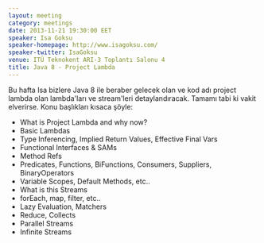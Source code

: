 ```yaml
---
layout: meeting
category: meetings
date: 2013-11-21 19:30:00 EET
speaker: Isa Goksu
speaker-homepage: http://www.isagoksu.com/
speaker-twitter: IsaGoksu
venue: ITÜ Teknokent ARI-3 Toplantı Salonu 4
title: Java 8 - Project Lambda
---
```


Bu hafta Isa bizlere Java 8 ile beraber gelecek olan ve kod adı project lambda olan lambda'ları ve stream'leri detaylandıracak. Tamamı tabi ki vakit elverirse. Konu başlıkları kısaca şöyle:

* What is Project Lambda and why now?
* Basic Lambdas
* Type Inferencing, Implied Return Values, Effective Final Vars
* Functional Interfaces & SAMs
* Method Refs
* Predicates, Functions, BiFunctions, Consumers, Suppliers, BinaryOperators
* Variable Scopes, Default Methods, etc..
* What is this Streams
* forEach, map, filter, etc..
* Lazy Evaluation, Matchers
* Reduce, Collects
* Parallel Streams
* Infinite Streams

